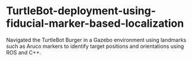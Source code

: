 # TurtleBot-deployment-using-fiducial-marker-based-localization
Navigated the TurtleBot Burger in a Gazebo environment using landmarks such as Aruco markers to identify target positions and orientations using ROS and C++.
